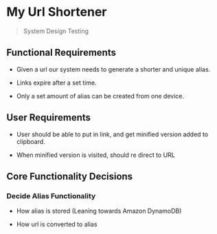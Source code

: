 # My Url Shortener

> System Design Testing

## Functional Requirements

* Given a url our system needs to generate a shorter and unique alias. 

* Links expire after a set time.

* Only a set amount of alias can be created from one device.

## User Requirements

* User should be able to put in link, and get minified version added to clipboard.

* When minified version is visited, should re direct to URL



## Core Functionality Decisions

### Decide Alias Functionality

* How alias is stored (Leaning towards Amazon DynamoDB)

* How url is converted to alias

